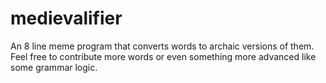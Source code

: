 # medievalifier
An 8 line meme program that converts words to archaic versions of them. Feel free to contribute more words or even something more advanced like some grammar logic.
